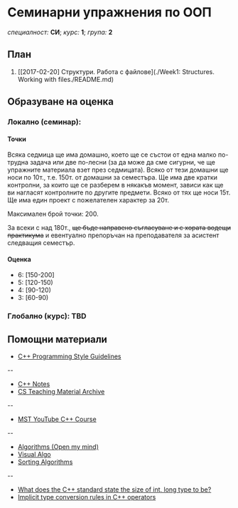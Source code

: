# Семинарни упражнения по ООП

*специалност:* **СИ**;
*курс:* **1**;
*група:* **2**

## План

1. [[2017-02-20] Структури. Работа с файлове](./Week1: Structures. Working with files./README.md)

## Образуване на оценка

### Локално (семинар):

#### Точки
  Всяка седмица ще има домашно, което ще се състои от една малко по-трудна задача или две по-лесни (за да може да сме сигурни, че ще упражните материала взет през седмицата). Всяко от тези домашни ще носи по 10т., т.е. 150т. от домашни за семестъра.
  Ще има две кратки контролни, за които ще се разберем в някакъв момент, зависи как ще ви нагласят контролните по другите предмети. Всяко от тях ще носи 15т.
  Ще има един проект с пожелателен характер за 20т.

  Максимален брой точки: 200. 
  
  За всеки с над 180т., ~~ще бъде направено съгласуване и с хората водещи практикума~~ и евентуално препоръчан на преподавателя за асистент следващия семестър.

#### Оценка

* 6: [150-200]
* 5: [120-150)
* 4: [90-120)
* 3: [60-90)

### Глобално (курс): TBD

## Помощни материали

* [C++ Programming Style Guidelines](http://geosoft.no/development/cppstyle.html)

--

* [C++ Notes](http://www.fredosaurus.com/notes-cpp/)
* [CS Teaching Material Archive](https://www.cs.bu.edu/teaching/)

--

* [MST YouTube C++ Course](https://www.youtube.com/watch?v=l8UeoizDLJw&list=PL71DAFD8C68FD9013&index=1)

--

* [Algorithms (Open my mind)](http://algorithms.openmymind.net)
* [Visual Algo](https://visualgo.net/)
* [Sorting Algorithms](https://www.toptal.com/developers/sorting-algorithms/)

--

* [What does the C++ standard state the size of int, long type to be?](http://stackoverflow.com/questions/589575/what-does-the-c-standard-state-the-size-of-int-long-type-to-be)
* [Implicit type conversion rules in C++ operators](http://stackoverflow.com/questions/5563000/implicit-type-conversion-rules-in-c-operators)
